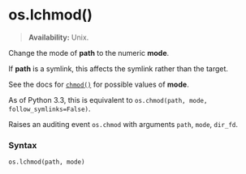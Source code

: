 # os.lchmod()

> **Availability:** Unix.

Change the mode of **path** to the numeric **mode**.

If **path** is a symlink, this affects the symlink rather than the target.

See the docs for [`chmod()`](/modules/os/chmod.md) for possible values of **mode**.

As of Python 3.3, this is equivalent to `os.chmod(path, mode, follow_symlinks=False)`.

Raises an auditing event `os.chmod` with arguments `path`, `mode`, `dir_fd`.

### Syntax

```python
os.lchmod(path, mode)
```